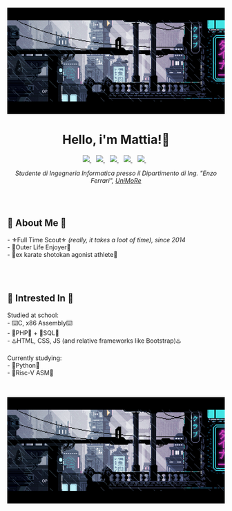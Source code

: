 <!-- ![xd](g3.gif) -->
![xd](train_station.gif)

 
<h1 align='center'>Hello, i'm Mattia!👋</h1> 

<p align='center'>
  <a href="https://www.instagram.com/bar0xx/">
    <img src="https://img.shields.io/badge/Instagram-E4405F?style=for-the-badge&logo=instagram&logoColor=white" />        
  </a>&nbsp;&nbsp;
  <a href="https://it-it.facebook.com/mattia.baroni.1238">
    <img src="https://img.shields.io/badge/Facebook-1877F2?style=for-the-badge&logo=facebook&logoColor=white" />
  </a>&nbsp;&nbsp;
  <a href="https://open.spotify.com/user/185263?si=525205e587fe4734">
     <img src="https://img.shields.io/badge/Spotify-1ED760?&style=for-the-badge&logo=spotify&logoColor=white" />
   </a>&nbsp;&nbsp;
  <a href="https://steamcommunity.com/id/bar0x/">
      <img src="https://img.shields.io/badge/Steam-000000?style=for-the-badge&logo=steam&logoColor=white" />
    </a>&nbsp;&nbsp;
 <a href="https://mattia.baronis1@gmail.com">
      <img src="https://img.shields.io/badge/Gmail-D14836?style=for-the-badge&logo=gmail&logoColor=white" />
    </a>&nbsp;&nbsp;
</p>

<p align='center'>
 <i>Studente di Ingegneria Informatica presso il Dipartimento di Ing. "Enzo Ferrari", <a href="https://www.unimore.it/en">UniMoRe</a> </i><br>
</p>

<!-- sezione about me-->
<br/><br/>
<h2 align='left'>🚣 About Me 🚣</h2>
- ⚜️Full Time Scout⚜️ <i>(really, it takes a loot of time), since 2014</i> <br/>
- 🌲Outer Life Enjoyer🌲<br/>
- 🥋ex karate shotokan agonist athlete🥋 <br/>
<br/><br/>


<!-- sezione Interessi-->
<br/>
<h2 align='left'>💾 Intrested In 💾</h2>
Studied at school: <br/>
- ⌨️C, x86 Assembly⌨️ <br/>
- 🐘PHP🐘 + 💉SQL💉 <br/>
- ♨️HTML, CSS, JS (and relative frameworks like Bootstrap)♨️ <br/>
<br/>Currently studying: <br/>
- 🐍Python🐍<br/>
- 💽Risc-V ASM💽
<br/><br/><br/>

  <!---
 - 🌱 Sto imparando: C, HTML, assembly, Batchfile, python.<br>
- 📫 Vuoi scrivermi? fallo a mattia.baronis1@gmail.com<br>
- ❌ no lean nel cap ❌<br>
- ☣️ attualmente sotto esami<br>
</p>
--->


<!-- ![xd](g3.gif) -->
![xd](train_station.gif)
